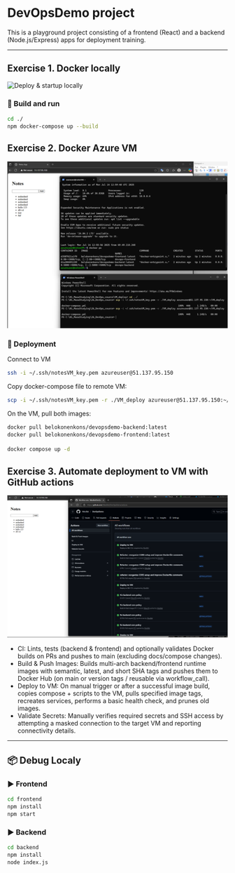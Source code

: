 # DevOpsDemo project

This is a playground project consisting of a frontend (React) and a backend (Node.js/Express) apps for deployment training.

---
## Exercise 1. Docker locally​
![Deploy & startup locally](assets/images/Docker-compose_locally​.png)

### 🔧 Build and run 
```bash
cd ./
npm docker-compose up --build
```


## Exercise 2. Docker Azure VM
![Deploy & startup remoutly at Azure VM](assets/images/Remote-access_AzureVM.png)

### 🔧 Deployment
Connect to VM
```bash
ssh -i ~/.ssh/notesVM_key.pem azureuser@51.137.95.150
```
Copy docker-compose file to remote VM:
```bash
scp -i ~/.ssh/notesVM_key.pem -r ./VM_deploy azureuser@51.137.95.150:~/VM_deploy
```

On the VM, pull both images:
```bash
docker pull belokonenkons/devopsdemo-backend:latest
docker pull belokonenkons/devopsdemo-frontend:latest

docker compose up -d
```


## Exercise 3. Automate deployment to VM with GitHub actions
![Build and Deploy with GitHub actions](assets/images/Build-Test-Deploy_pipeline.png)
- CI: Lints, tests (backend & frontend) and optionally validates Docker builds on PRs and pushes to main (excluding docs/compose changes).
- Build & Push Images: Builds multi-arch backend/frontend runtime images with semantic, latest, and short SHA tags and pushes them to Docker Hub (on main or version tags / reusable via workflow_call).
- Deploy to VM: On manual trigger or after a successful image build, copies compose + scripts to the VM, pulls specified image tags, recreates services, performs a basic health check, and prunes old images.
- Validate Secrets: Manually verifies required secrets and SSH access by attempting a masked connection to the target VM and reporting connectivity details.

--------------------------------------


## 📦 Debug Localy

### ▶️ Frontend
```bash
cd frontend
npm install
npm start
```
### ▶️ Backend
```bash
cd backend
npm install
node index.js
```